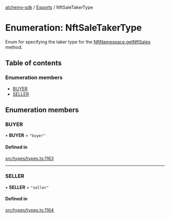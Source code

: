 [alchemy-sdk](../README.md) / [Exports](../modules.md) / NftSaleTakerType

# Enumeration: NftSaleTakerType

Enum for specifying the taker type for the [NftNamespace.getNftSales](../classes/NftNamespace.md#getnftsales)
method.

## Table of contents

### Enumeration members

- [BUYER](NftSaleTakerType.md#buyer)
- [SELLER](NftSaleTakerType.md#seller)

## Enumeration members

### BUYER

• **BUYER** = `"buyer"`

#### Defined in

[src/types/types.ts:1163](https://github.com/alchemyplatform/alchemy-sdk-js/blob/bed7d71/src/types/types.ts#L1163)

___

### SELLER

• **SELLER** = `"seller"`

#### Defined in

[src/types/types.ts:1164](https://github.com/alchemyplatform/alchemy-sdk-js/blob/bed7d71/src/types/types.ts#L1164)
